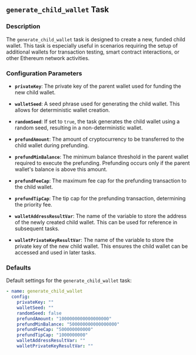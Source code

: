 ## `generate_child_wallet` Task

### Description
The `generate_child_wallet` task is designed to create a new, funded child wallet. This task is especially useful in scenarios requiring the setup of additional wallets for transaction testing, smart contract interactions, or other Ethereum network activities.

### Configuration Parameters

- **`privateKey`**:
  The private key of the parent wallet used for funding the new child wallet.

- **`walletSeed`**:
  A seed phrase used for generating the child wallet. This allows for deterministic wallet creation.

- **`randomSeed`**:
  If set to `true`, the task generates the child wallet using a random seed, resulting in a non-deterministic wallet.

- **`prefundAmount`**:
  The amount of cryptocurrency to be transferred to the child wallet during prefunding.

- **`prefundMinBalance`**:
  The minimum balance threshold in the parent wallet required to execute the prefunding. Prefunding occurs only if the parent wallet's balance is above this amount.

- **`prefundFeeCap`**:
  The maximum fee cap for the prefunding transaction to the child wallet.

- **`prefundTipCap`**:
  The tip cap for the prefunding transaction, determining the priority fee.

- **`walletAddressResultVar`**:
  The name of the variable to store the address of the newly created child wallet. This can be used for reference in subsequent tasks.

- **`walletPrivateKeyResultVar`**:
  The name of the variable to store the private key of the new child wallet. This ensures the child wallet can be accessed and used in later tasks.

### Defaults

Default settings for the `generate_child_wallet` task:

```yaml
- name: generate_child_wallet
  config:
    privateKey: ""
    walletSeed: ""
    randomSeed: false
    prefundAmount: "1000000000000000000"
    prefundMinBalance: "500000000000000000"
    prefundFeeCap: "500000000000"
    prefundTipCap: "1000000000"
    walletAddressResultVar: ""
    walletPrivateKeyResultVar: ""
```
